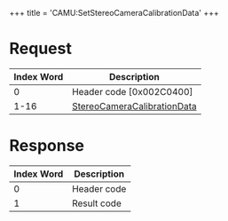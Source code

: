 +++
title = 'CAMU:SetStereoCameraCalibrationData'
+++

# Request

| Index Word | Description                                                                           |
|------------|---------------------------------------------------------------------------------------|
| 0          | Header code \[0x002C0400\]                                                            |
| 1-16       | [StereoCameraCalibrationData](Camera_Services#StereoCameraCalibrationData "wikilink") |

# Response

| Index Word | Description |
|------------|-------------|
| 0          | Header code |
| 1          | Result code |
